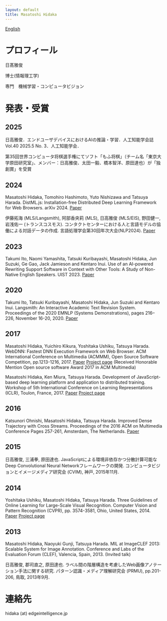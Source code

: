 ```yaml
---
layout: default
title: Masatoshi Hidaka
---
```


[English](./index_en.html)

# プロフィール

日髙雅俊

博士(情報理工学)

専門　機械学習・コンピュータビジョン

# 発表・受賞

## 2025

日高雅俊．エンドユーザデバイスにおけるAIの推論・学習．人工知能学会誌 Vol.40 2025.5 No. 3．人工知能学会．

第35回世界コンピュータ将棋選手権にてソフト「もふ将棋」（チーム名「東京大学原田研究室」、メンバー：日高雅俊、太田一毅、橋本智洋、原田達也）が「独創賞」を受賞

## 2024

Masatoshi Hidaka, Tomohiro Hashimoto, Yuto Nishizawa and Tatsuya Harada.
DistML.js: Installation-free Distributed Deep Learning Framework for Web Browsers. arXiv 2024. [Paper](https://arxiv.org/abs/2407.01023)

伊藤拓海 (MLS/Langsmith), 阿部香央莉 (MLS), 日高雅俊 (MLS/EIS), 野田健一, 岩浅佑一 (トランスコスモス).
コンタクトセンターにおける人と言語モデルの協働による対話データの作成. 言語処理学会第30回年次大会(NLP2024).
[Paper](https://www.anlp.jp/proceedings/annual_meeting/2024/pdf_dir/P5-23.pdf)

## 2023
Takumi Ito, Naomi Yamashita, Tatsuki Kuribayashi, Masatoshi Hidaka, Jun Suzuki, Ge Gao, Jack Jamieson and Kentaro Inui.
Use of an AI-powered Rewriting Support Software in Context with Other Tools: A Study of Non-Native English Speakers. UIST 2023. [Paper](https://dl.acm.org/doi/10.1145/3586183.3606810)

## 2020
Takumi Ito, Tatsuki Kuribayashi, Masatoshi Hidaka, Jun Suzuki and Kentaro Inui. Langsmith: An Interactive Academic Text Revision System. Proceedings of the 2020 EMNLP (Systems Demonstrations), pages 216–226, November 16-20, 2020. [Paper](https://www.aclweb.org/anthology/2020.emnlp-demos.28.pdf)

## 2017

Masatoshi Hidaka, Yuichiro Kikura, Yoshitaka Ushiku, Tatsuya Harada. WebDNN: Fastest DNN Execution Framework on Web Browser. ACM International Conference on Multimedia (ACMMM), Open Source Software Competition, pp.1213-1216, 2017. [Paper](https://dl.acm.org/citation.cfm?id=3129394) [Project page](https://mil-tokyo.github.io/webdnn/) (Received Honorable Mention Open source software Award 2017 in ACM Multimedia)

Masatoshi Hidaka, Ken Miura, Tatsuya Harada. Development of JavaScript-based deep learning platform and application to distributed training. Workshop of 5th International Conference on Learning Representations (ICLR), Toulon, France, 2017. [Paper](https://arxiv.org/abs/1702.01846) [Project page](http://mil-tokyo.github.io/miljs.html)

## 2016

Katsunori Ohnishi, Masatoshi Hidaka, Tatsuya Harada. Improved Dense Trajectory with Cross Streams. Proceedings of the 2016 ACM on Multimedia Conference
Pages 257-261, Amsterdam, The Netherlands. [Paper](https://arxiv.org/abs/1604.08826)

## 2015

日高雅俊, 三浦拳, 原田達也. JavaScriptによる環境非依存かつ分散計算可能なDeep Convolutional Neural Networkフレームワークの開発. コンピュータビジョンとイメージメディア研究会 (CVIM), 神戸, 2015年11月.

## 2014

Yoshitaka Ushiku, Masatoshi Hidaka, Tatsuya Harada. Three Guidelines of Online Learning for Large-Scale Visual Recognition. Computer Vision and Pattern Recognition (CVPR), pp. 3574-3581, Ohio, United States, 2014. [Paper](http://www.mi.t.u-tokyo.ac.jp/top/downloadpublication/57) [Project page](http://www.mi.t.u-tokyo.ac.jp/static/projects/mil_averaged_learning/)

## 2013

Masatoshi Hidaka, Naoyuki Gunji, Tatsuya Harada. MIL at ImageCLEF 2013: Scalable System for Image Annotation. Conference and Labs of the Evaluation Forum (CLEF), Valencia, Spain, 2013. (Invited talk)

日高雅俊, 郡司直之, 原田達也. ラベル間の階層構造を考慮したWeb画像アノテーション手法に関する研究. パターン認識・メディア理解研究会 (PRMU), pp.201-206, 鳥取, 2013年9月.

# 連絡先

hidaka (at) edgeintelligence.jp
